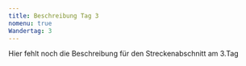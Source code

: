 ```yaml
---
title: Beschreibung Tag 3
nomenu: true
Wandertag: 3
---
```


Hier fehlt noch die Beschreibung für den Streckenabschnitt am 3.Tag

